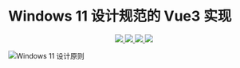 # Windows 11 设计规范的 Vue3 实现

<p align="center">
  <a href="https://cn.vuejs.org/" target="_blank">
    <img src="https://img.shields.io/badge/Vue-3.2-brightgreen" />
  </a>
  <a href="https://cn.vitejs.dev/" target="_blank">
    <img src="https://img.shields.io/badge/Vite-3.1-brightgreen" />
  </a>
  <a href="https://cn.vitejs.dev/" target="_blank">
    <img src="https://img.shields.io/badge/pnpm-7.11-blue" />
  </a>
  <a href="https://cn.vitejs.dev/" target="_blank">
    <img src="https://img.shields.io/badge/node-16.16-blue" />
  </a>
</p>


![Windows 11 设计原则](https://learn.microsoft.com/zh-cn/windows/apps/design/signature-experiences/images/principles_hero_1880.png)
